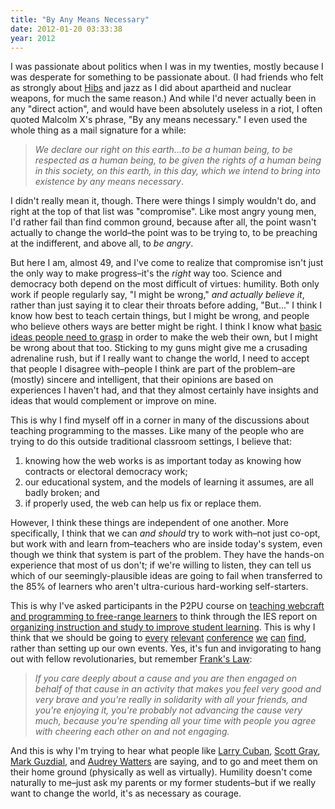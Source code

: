 ```yaml
---
title: "By Any Means Necessary"
date: 2012-01-20 03:33:38
year: 2012
---
```

I was passionate about politics when I was in my twenties, mostly because I was desperate for something to be passionate about. (I had friends who felt as strongly about <a href="http://www.hibernianfc.co.uk/">Hibs</a> and jazz as I did about apartheid and nuclear weapons, for much the same reason.) And while I'd never actually been in any "direct action", and would have been absolutely useless in a riot, I often quoted Malcolm X's phrase, "By any means necessary." I even used the whole thing as a mail signature for a while:
<blockquote><em>We declare our right on this earth...to be a human being, to be respected as a human being, to be given the rights of a human being in this society, on this earth, in this day, which we intend to bring into existence by any means necessary</em>.</blockquote>
I didn't really mean it, though. There were things I simply wouldn't do, and right at the top of that list was "compromise". Like most angry young men, I'd rather fail than find common ground, because after all, the point wasn't actually to change the world–the point was to be trying to, to be preaching at the indifferent, and above all, to <em>be angry</em>.

But here I am, almost 49, and I've come to realize that compromise isn't just the only way to make progress–it's the <em>right</em> way too. Science and democracy both depend on the most difficult of virtues: humility. Both only work if people regularly say, "I might be wrong," <em>and actually believe it</em>, rather than just saying it to clear their throats before adding, "But..." I think I know how best to teach certain things, but I might be wrong, and people who believe others ways are better might be right. I think I know what <a href="https://software-carpentry.org/4_0/softeng/principles/">basic ideas people need to grasp</a> in order to make the web their own, but I might be wrong about that too. Sticking to my guns might give me a crusading adrenaline rush, but if I really want to change the world, I need to accept that people I disagree with–people I think are part of the problem–are (mostly) sincere and intelligent, that their opinions are based on experiences I haven't had, and that they almost certainly have insights and ideas that would complement or improve on mine.

This is why I find myself off in a corner in many of the discussions about teaching programming to the masses. Like many of the people who are trying to do this outside traditional classroom settings, I believe that:
<ol>
  <li>knowing how the web works is as important today as knowing how contracts or electoral democracy work;</li>
  <li>our educational system, and the models of learning it assumes, are all badly broken; and</li>
  <li>if properly used, the web can help us fix or replace them.</li>
</ol>
However, I think these things are independent of one another. More specifically, I think that we can <em>and should</em> try to work with–not just co-opt, but work with and learn from–teachers who are inside today's system, even though we think that system is part of the problem. They have the hands-on experience that most of us don't; if we're willing to listen, they can tell us which of our seemingly-plausible ideas are going to fail when transferred to the 85% of learners who aren't ultra-curious hard-working self-starters.

This is why I've asked participants in the P2PU course on <a href="http://p2pu.org/en/groups/how-to-teach-webcraft-and-programming-to-free-range-students/">teaching webcraft and programming to free-range learners</a> to think through the IES report on <a href="http://ies.ed.gov/ncee/wwc/practiceguide.aspx?sid=1">organizing instruction and study to improve student learning</a>. This is why I think that we should be going to <a href="http://csta.acm.org/ProfessionalDevelopment/sub/CSITConference.html">every</a> <a href="http://wipsce.org/">relevant</a> <a href="http://www.isteconference.org/2012/">conference</a> <a href="http://educonphilly.org/">we</a> <a href="http://www.sigcse.org/sigcse2012/">can</a> <a href="http://www.conferencealerts.com/elearning.htm">find</a>, rather than setting up our own events. Yes, it's fun and invigorating to hang out with fellow revolutionaries, but remember <a href="http://www.newyorker.com/online/blogs/newsdesk/2011/12/the-political-scene-barney-frank.html">Frank's Law</a>:
<blockquote><em>If you care deeply about a cause and you are then engaged on behalf of that cause in an activity that makes you feel very good and very brave and you're really in solidarity with all your friends, and you're enjoying it, you're probably not advancing the cause very much, because you're spending all your time with people you agree with cheering each other on and not engaging.</em></blockquote>
And this is why I'm trying to hear what people like <a href="http://larrycuban.wordpress.com/">Larry Cuban</a>, <a href="http://blog.oreillyschool.com/index.htm">Scott Gray</a>, <a href="http://computinged.wordpress.com/">Mark Guzdial</a>, and <a href="http://hackeducation.com/">Audrey Watters</a> are saying, and to go and meet them on their home ground (physically as well as virtually). Humility doesn't come naturally to me–just ask my parents or my former students–but if we really want to change the world, it's as necessary as courage.
